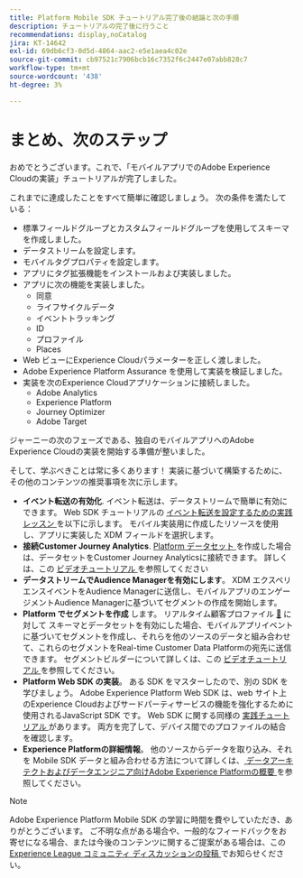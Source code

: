 ```yaml
---
title: Platform Mobile SDK チュートリアル完了後の結論と次の手順
description: チュートリアルの完了後に行うこと
recommendations: display,noCatalog
jira: KT-14642
exl-id: 69db6cf3-0d5d-4864-aac2-e5e1aea4c02e
source-git-commit: cb97521c7906bcb16c7352f6c2447e07abb828c7
workflow-type: tm+mt
source-wordcount: '438'
ht-degree: 3%

---
```


# まとめ、次のステップ

おめでとうございます。これで、「モバイルアプリでのAdobe Experience Cloudの実装」チュートリアルが完了しました。

これまでに達成したことをすべて簡単に確認しましょう。 次の条件を満たしている：

* 標準フィールドグループとカスタムフィールドグループを使用してスキーマを作成しました。
* データストリームを設定します。
* モバイルタグプロパティを設定します。
* アプリにタグ拡張機能をインストールおよび実装しました。
* アプリに次の機能を実装しました。
   * 同意
   * ライフサイクルデータ
   * イベントトラッキング
   * ID
   * プロファイル
   * Places
* Web ビューにExperience Cloudパラメーターを正しく渡しました。
* Adobe Experience Platform Assurance を使用して実装を検証しました。
* 実装を次のExperience Cloudアプリケーションに接続しました。
   * Adobe Analytics
   * Experience Platform
   * Journey Optimizer
   * Adobe Target

ジャーニーの次のフェーズである、独自のモバイルアプリへのAdobe Experience Cloudの実装を開始する準備が整いました。

そして、学ぶべきことは常に多くあります！ 実装に基づいて構築するために、その他のコンテンツの推奨事項を次に示します。

* **イベント転送の有効化**. イベント転送は、データストリームで簡単に有効にできます。 Web SDK チュートリアルの [ イベント転送を設定するための実践レッスン ](https://experienceleague.adobe.com/docs/platform-learn/implement-web-sdk/event-forwarding/setup-event-forwarding.html) を以下に示します。 モバイル実装用に作成したリソースを使用し、アプリに実装した XDM フィールドを選択します。
* **接続Customer Journey Analytics**. [Platform データセット ](platform.md) を作成した場合は、データセットをCustomer Journey Analyticsに接続できます。 詳しくは、この [ ビデオチュートリアル ](https://experienceleague.adobe.com/docs/customer-journey-analytics-learn/tutorials/connections/connecting-customer-journey-analytics-to-data-sources-in-platform.html?lang=ja) を参照してください
* **データストリームでAudience Managerを有効にします**。 XDM エクスペリエンスイベントをAudience Managerに送信し、モバイルアプリのエンゲージメントAudience Managerに基づいてセグメントの作成を開始します。
* **Platform でセグメントを作成** します。 リアルタイム顧客プロファイル [&#128279;](platform.md) に対して  スキーマとデータセットを有効にした場合、モバイルアプリイベントに基づいてセグメントを作成し、それらを他のソースのデータと組み合わせて、これらのセグメントをReal-time Customer Data Platformの宛先に送信できます。 セグメントビルダーについて詳しくは、この [ ビデオチュートリアル ](https://experienceleague.adobe.com/docs/platform-learn/tutorials/audiences/create-audiences.html) を参照してください。
* **Platform Web SDK の実装**。 ある SDK をマスターしたので、別の SDK を学びましょう。 Adobe Experience Platform Web SDK は、web サイト上のExperience Cloudおよびサードパーティサービスの機能を強化するために使用されるJavaScript SDK です。 Web SDK に関する同様の [ 実践チュートリアル ](https://experienceleague.adobe.com/docs/platform-learn/implement-web-sdk/overview.html?lang=ja) があります。 両方を完了して、デバイス間でのプロファイルの結合を確認します。
* **Experience Platformの詳細情報**。 他のソースからデータを取り込み、それを Mobile SDK データと組み合わせる方法について詳しくは、[ データアーキテクトおよびデータエンジニア向けAdobe Experience Platformの概要 ](https://experienceleague.adobe.com/docs/platform-learn/getting-started-for-data-architects-and-data-engineers/overview.html?lang=ja) を参照してください。


>[!NOTE]
>
>Adobe Experience Platform Mobile SDK の学習に時間を費やしていただき、ありがとうございます。 ご不明な点がある場合や、一般的なフィードバックをお寄せになる場合、または今後のコンテンツに関するご提案がある場合は、この [Experience League コミュニティ ディスカッションの投稿 ](https://experienceleaguecommunities.adobe.com:443/t5/adobe-experience-platform-data/tutorial-discussion-implement-adobe-experience-cloud-in-mobile/td-p/443796) でお知らせください。
